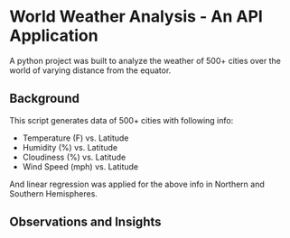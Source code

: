 # World Weather Analysis - An API Application
A python project was built to analyze the weather of 500+ cities over the world of varying distance from the equator.

## Background

This script generates data of 500+ cities with following info:

* Temperature (F) vs. Latitude
* Humidity (%) vs. Latitude
* Cloudiness (%) vs. Latitude
* Wind Speed (mph) vs. Latitude

And linear regression was applied for the above info in Northern and Southern Hemispheres.

## Observations and Insights
